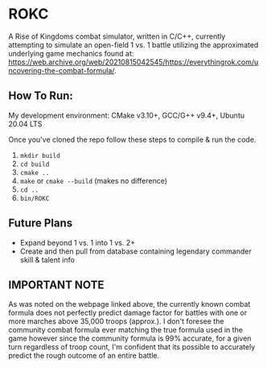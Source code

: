 # ROKC
A Rise of Kingdoms combat simulator, written in C/C++, currently attempting to simulate an open-field 1 vs. 1 battle utilizing the approximated underlying game mechanics found at:  
https://web.archive.org/web/20210815042545/https://everythingrok.com/uncovering-the-combat-formula/.
 
 ## How To Run:
My development environment: CMake v3.10+, GCC/G++ v9.4+, Ubuntu 20.04 LTS  
  
Once you've cloned the repo follow these steps to compile & run the code.
  1. `mkdir build`   
  2. `cd build`  
  3. `cmake ..`  
  4. `make` or `cmake --build` (makes no difference)  
  5. `cd ..`  
  6. `bin/ROKC`  
  
## Future Plans
  - Expand beyond 1 vs. 1 into 1 vs. 2+
  - Create and then pull from database containing legendary commander skill & talent info  
    
## IMPORTANT NOTE  
As was noted on the webpage linked above, the currently known combat formula does not perfectly predict damage factor for battles with one or more marches above 35,000 troops (approx.). I don't foresee the community combat formula ever matching the true formula used in the game however since the community formula is 99% accurate, for a given turn regardless of troop count, I'm confident that its possible to accurately predict the rough outcome of an entire battle.
 
